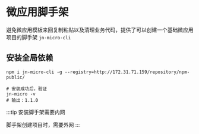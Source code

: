 # 微应用脚手架

避免微应用模板来回复制粘贴以及清理业务代码，提供了可以创建一个基础微应用项目的脚手架 `jn-micro-cli`

## 安装全局依赖

```shell
npm i jn-micro-cli -g --registry=http://172.31.71.159/repository/npm-public/

# 安装成功后，验证
jn-micro -v
# 输出：1.1.0
```

:::tip
安装脚手架需要内网

脚手架创建项目时，需要外网
:::
